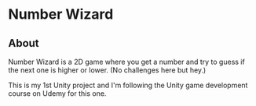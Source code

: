 # Number Wizard

## About
Number Wizard is a 2D game where you get a number and try to guess if the next
one is higher or lower. (No challenges here but hey.)

This is my 1st Unity project and I'm following the Unity game development 
course on Udemy for this one. 

